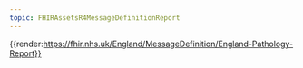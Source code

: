 ```yaml
---
topic: FHIRAssetsR4MessageDefinitionReport
---
```


{{render:https://fhir.nhs.uk/England/MessageDefinition/England-Pathology-Report}}
